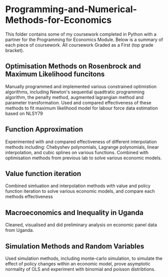 # Programming-and-Numerical-Methods-for-Economics 
This folder contains some of my coursework completed in Python with a partner for the Programming for Economics Module. Below is a summary of each piece of coursework. All coursework Graded as a First (top grade bracket).

## Optimisation Methods on Rosenbrock and Maximum Likelihood funcitons
Manually programmed and implemented various constrained optimistion algorithms, including Newton's sequential quadtratic programming algorithm, the penalty method, augmented lagrangian method and parameter transformation. Used and compared effectiveness of these methods to fit maximum likelihood model for labour force data estimation based on NLSY79

## Function Approximation
Experimented with and compared effectiveness of different interpolation methods including: Chebyshev polynomials, Lagrange polynomials, linear interpolation, and cubic splines on various functions. Combined with optimisation methods from previous lab to solve various economic models.

## Value function iteration
Combined simluation and interpolation methods with value and policy function iteration to solve various economic models, and compare each methods effectiveness

## Macroeconomics and Inequality in Uganda
Cleaned, visualised and did preliminary analysis on economic panel data from Uganda.

## Simulation Methods and Random Variables
Used simulation methods, including monte-carlo simulation, to simulate the effect of policy changes within an economic model, prove asymptotic normality of OLS and experiment with binomial and poisson distribtions.
